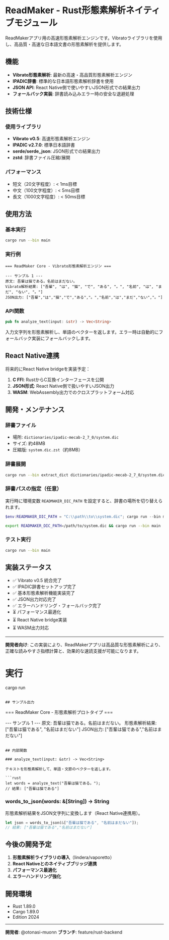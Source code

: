 # ReadMaker - Rust形態素解析ネイティブモジュール

ReadMakerアプリ用の高速形態素解析エンジンです。Vibratoライブラリを使用し、高品質・高速な日本語文書の形態素解析を提供します。

## 機能

- **Vibrato形態素解析**: 最新の高速・高品質形態素解析エンジン
- **IPADIC辞書**: 標準的な日本語形態素解析辞書を使用
- **JSON API**: React Native側で使いやすいJSON形式での結果出力
- **フォールバック実装**: 辞書読み込みエラー時の安全な退避処理

## 技術仕様

### 使用ライブラリ
- **Vibrato v0.5**: 高速形態素解析エンジン
- **IPADIC v2.7.0**: 標準日本語辞書
- **serde/serde_json**: JSON形式での結果出力
- **zstd**: 辞書ファイル圧縮/展開

### パフォーマンス
- 短文（20文字程度）: < 1ms目標
- 中文（100文字程度）: < 5ms目標
- 長文（1000文字程度）: < 50ms目標

## 使用方法

### 基本実行
```bash
cargo run --bin main
```

### 実行例
```text
=== ReadMaker Core - Vibrato形態素解析エンジン ===

--- サンプル 1 ---
原文: 吾輩は猫である。名前はまだない。
Vibrato解析結果: ["吾輩", "は", "猫", "で", "ある", "。", "名前", "は", "まだ", "ない", "。"]
JSON出力: ["吾輩","は","猫","で","ある","。","名前","は","まだ","ない","。"]
```

### API関数
```rust
pub fn analyze_text(input: &str) -> Vec<String>
```

入力文字列を形態素解析し、単語のベクターを返します。エラー時は自動的にフォールバック実装にフォールバックします。

## React Native連携

将来的にReact Native bridgeを実装予定：

1. **C FFI**: RustからC互換インターフェースを公開
2. **JSON形式**: React Native側で扱いやすいJSON出力
3. **WASM**: WebAssembly出力でのクロスプラットフォーム対応

## 開発・メンテナンス

### 辞書ファイル
- 場所: `dictionaries/ipadic-mecab-2_7_0/system.dic`
- サイズ: 約48MB
- 圧縮版: `system.dic.zst`（約8MB）

### 辞書展開
```bash
cargo run --bin extract_dict dictionaries/ipadic-mecab-2_7_0/system.dic.zst dictionaries/ipadic-mecab-2_7_0/system.dic
```

### 辞書パスの指定（任意）
実行時に環境変数 `READMAKER_DIC_PATH` を設定すると、辞書の場所を切り替えられます。

```powershell
$env:READMAKER_DIC_PATH = "C:\\path\\to\\system.dic"; cargo run --bin main
```
```bash
export READMAKER_DIC_PATH=/path/to/system.dic && cargo run --bin main
```

### テスト実行
```bash
cargo run --bin main
```

## 実装ステータス

- ✅ Vibrato v0.5 統合完了
- ✅ IPADIC辞書セットアップ完了
- ✅ 基本形態素解析機能実装完了
- ✅ JSON出力対応完了
- ✅ エラーハンドリング・フォールバック完了
- ⏳ パフォーマンス最適化
- ⏳ React Native bridge実装
- ⏳ WASM出力対応

---

**開発者向け**: この実装により、ReadMakerアプリは高品質な形態素解析により、正確な読みやすさ指標計算と、効果的な速読支援が可能になります。

# 実行
cargo run
```

## サンプル出力

```
=== ReadMaker Core - 形態素解析プロトタイプ ===

--- サンプル 1 ---
原文: 吾輩は猫である。名前はまだない。
形態素解析結果: ["吾輩は猫である", "名前はまだない"]
JSON出力: ["吾輩は猫である","名前はまだない"]
```

## 内部関数

### analyze_text(input: &str) -> Vec<String>

テキストを形態素解析して、単語・文節のベクターを返します。

```rust
let words = analyze_text("吾輩は猫である。");
// 結果: ["吾輩は猫である"]
```

### words_to_json(words: &[String]) -> String

形態素解析結果をJSON文字列に変換します（React Native連携用）。

```rust
let json = words_to_json(&["吾輩は猫である", "名前はまだない"]);
// 結果: ["吾輩は猫である","名前はまだない"]
```

## 今後の開発予定

1. **形態素解析ライブラリの導入**（lindera/vaporetto）
2. **React Nativeとのネイティブブリッジ連携**
3. **パフォーマンス最適化**
4. **エラーハンドリング強化**

## 開発環境

- Rust 1.89.0
- Cargo 1.89.0
- Edition 2024

---

**開発者**: @otonasi-muonn 
**ブランチ**: feature/rust-backend
